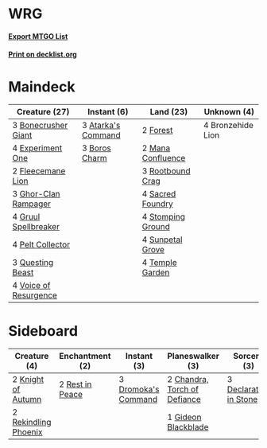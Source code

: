 # WRG

#### [Export MTGO List](../collection/WRG/WRG.txt)
#### [Print on decklist.org](http://decklist.org/?deckmain=3%09Atarka's%20Command%0A3%09Bonecrusher%20Giant%0A3%09Boros%20Charm%0A4%09Bronzehide%20Lion%0A4%09Experiment%20One%0A2%09Fleecemane%20Lion%0A2%09Forest%0A3%09Ghor-Clan%20Rampager%0A4%09Gruul%20Spellbreaker%0A2%09Mana%20Confluence%0A4%09Pelt%20Collector%0A3%09Questing%20Beast%0A3%09Rootbound%20Crag%0A4%09Sacred%20Foundry%0A4%09Stomping%20Ground%0A4%09Sunpetal%20Grove%0A4%09Temple%20Garden%0A4%09Voice%20of%20Resurgence&deckside=2%09Chandra,%20Torch%20of%20Defiance%0A3%09Declaration%20in%20Stone%0A3%09Dromoka's%20Command%0A1%09Gideon%20Blackblade%0A2%09Knight%20of%20Autumn%0A2%09Rekindling%20Phoenix%0A2%09Rest%20in%20Peace)
# Maindeck

|                                         Creature (27)                                          |                                         Instant (6)                                         |                                         Land (23)                                          |   Unknown (4)   |
|------------------------------------------------------------------------------------------------|---------------------------------------------------------------------------------------------|--------------------------------------------------------------------------------------------|-----------------|
|3 [Bonecrusher Giant](http://gatherer.wizards.com/Pages/Card/Details.aspx?multiverseid=473077)  |3 [Atarka's Command](http://gatherer.wizards.com/Pages/Card/Details.aspx?multiverseid=394502)|2 [Forest](http://gatherer.wizards.com/Pages/Card/Details.aspx?multiverseid=439860)         |4 Bronzehide Lion|
|4 [Experiment One](http://gatherer.wizards.com/Pages/Card/Details.aspx?multiverseid=405219)     |3 [Boros Charm](http://gatherer.wizards.com/Pages/Card/Details.aspx?multiverseid=442188)     |2 [Mana Confluence](http://gatherer.wizards.com/Pages/Card/Details.aspx?multiverseid=409573)|                 |
|2 [Fleecemane Lion](http://gatherer.wizards.com/Pages/Card/Details.aspx?multiverseid=433104)    |                                                                                             |3 [Rootbound Crag](http://gatherer.wizards.com/Pages/Card/Details.aspx?multiverseid=420934) |                 |
|3 [Ghor-Clan Rampager](http://gatherer.wizards.com/Pages/Card/Details.aspx?multiverseid=460302) |                                                                                             |4 [Sacred Foundry](http://gatherer.wizards.com/Pages/Card/Details.aspx?multiverseid=405106) |                 |
|4 [Gruul Spellbreaker](http://gatherer.wizards.com/Pages/Card/Details.aspx?multiverseid=457323) |                                                                                             |4 [Stomping Ground](http://gatherer.wizards.com/Pages/Card/Details.aspx?multiverseid=405110)|                 |
|4 [Pelt Collector](http://gatherer.wizards.com/Pages/Card/Details.aspx?multiverseid=452891)     |                                                                                             |4 [Sunpetal Grove](http://gatherer.wizards.com/Pages/Card/Details.aspx?multiverseid=420946) |                 |
|3 [Questing Beast](http://gatherer.wizards.com/Pages/Card/Details.aspx?multiverseid=473133)     |                                                                                             |4 [Temple Garden](http://gatherer.wizards.com/Pages/Card/Details.aspx?multiverseid=405112)  |                 |
|4 [Voice of Resurgence](http://gatherer.wizards.com/Pages/Card/Details.aspx?multiverseid=368951)|                                                                                             |                                                                                            |                 |


# Sideboard

|                                         Creature (4)                                          |                                     Enchantment (2)                                      |                                         Instant (3)                                          |                                           Planeswalker (3)                                            |                                           Sorcery (3)                                           |
|-----------------------------------------------------------------------------------------------|------------------------------------------------------------------------------------------|----------------------------------------------------------------------------------------------|-------------------------------------------------------------------------------------------------------|-------------------------------------------------------------------------------------------------|
|2 [Knight of Autumn](http://gatherer.wizards.com/Pages/Card/Details.aspx?multiverseid=452933)  |2 [Rest in Peace](http://gatherer.wizards.com/Pages/Card/Details.aspx?multiverseid=442021)|3 [Dromoka's Command](http://gatherer.wizards.com/Pages/Card/Details.aspx?multiverseid=394558)|2 [Chandra, Torch of Defiance](http://gatherer.wizards.com/Pages/Card/Details.aspx?multiverseid=417683)|3 [Declaration in Stone](http://gatherer.wizards.com/Pages/Card/Details.aspx?multiverseid=409750)|
|2 [Rekindling Phoenix](http://gatherer.wizards.com/Pages/Card/Details.aspx?multiverseid=439768)|                                                                                          |                                                                                              |1 [Gideon Blackblade](http://gatherer.wizards.com/Pages/Card/Details.aspx?multiverseid=463943)         |                                                                                                 |

